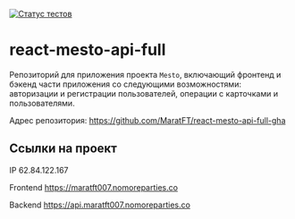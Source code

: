[![Статус тестов](../../actions/workflows/tests.yml/badge.svg)](../../actions/workflows/tests.yml)

# react-mesto-api-full

Репозиторий для приложения проекта `Mesto`, включающий фронтенд и бэкенд части приложения со следующими возможностями: авторизации и регистрации пользователей, операции с карточками и пользователями.

Адрес репозитория: https://github.com/MaratFT/react-mesto-api-full-gha

## Ссылки на проект

IP 62.84.122.167

Frontend https://maratft007.nomoreparties.co

Backend https://api.maratft007.nomoreparties.co
